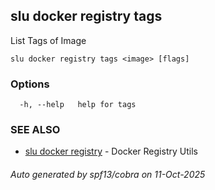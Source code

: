 ## slu docker registry tags

List Tags of Image

```
slu docker registry tags <image> [flags]
```

### Options

```
  -h, --help   help for tags
```

### SEE ALSO

* [slu docker registry](slu_docker_registry.md)	 - Docker Registry Utils

###### Auto generated by spf13/cobra on 11-Oct-2025
